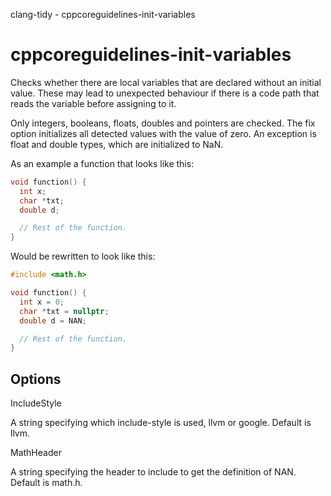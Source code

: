 clang-tidy - cppcoreguidelines-init-variables

</div>

# cppcoreguidelines-init-variables

Checks whether there are local variables that are declared without an
initial value. These may lead to unexpected behaviour if there is a code
path that reads the variable before assigning to it.

Only integers, booleans, floats, doubles and pointers are checked. The
fix option initializes all detected values with the value of zero. An
exception is float and double types, which are initialized to NaN.

As an example a function that looks like this:

``` c++
void function() {
  int x;
  char *txt;
  double d;

  // Rest of the function.
}
```

Would be rewritten to look like this:

``` c++
#include <math.h>

void function() {
  int x = 0;
  char *txt = nullptr;
  double d = NAN;

  // Rest of the function.
}
```

## Options

<div class="option">

IncludeStyle

A string specifying which include-style is used,
<span class="title-ref">llvm</span> or
<span class="title-ref">google</span>. Default is
<span class="title-ref">llvm</span>.

</div>

<div class="option">

MathHeader

A string specifying the header to include to get the definition of
<span class="title-ref">NAN</span>. Default is
<span class="title-ref">math.h</span>.

</div>
